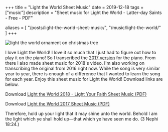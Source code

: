 +++
title = "Light the World Sheet Music"
date = 2019-12-18
tags = ["music"]
description = "Sheet music for Light the World - Latter-day Saints - Free - PDF"

aliases = [
  "/posts/light-the-world-sheet-music/",
  "/music/light-the-world/"
]
+++

![light the world ornament on christmas tree](/images/light-the-world.jpg)

I love Light the World! I love it so much that I just had to figure out how to play it on the piano!
So I transcribed the [2017 version](https://www.youtube.com/watch?v=P_VRN7hcL_8) for the piano. From
there I also made sheet music for 2018's video. I'm also working on transcribing the original from 2016 right now.
While the song is very similar year to year, there is enough of a difference that I wanted to learn the song for each year.
Enjoy this sheet music for Light the World! Download links are below.

Download [Light the World 2018 - Light Your Faith Sheet Music (PDF)](/files/light-the-world-sheet-music-2018.pdf)

Download [Light the World 2017 Sheet Music (PDF)](/files/light-the-world-sheet-music-2017.pdf)

Therefore, hold up your light that it may shine unto the world. Behold I am the light which ye shall hold up&mdash;that
which ye have seen me do. (3 Nephi 18:24.)
